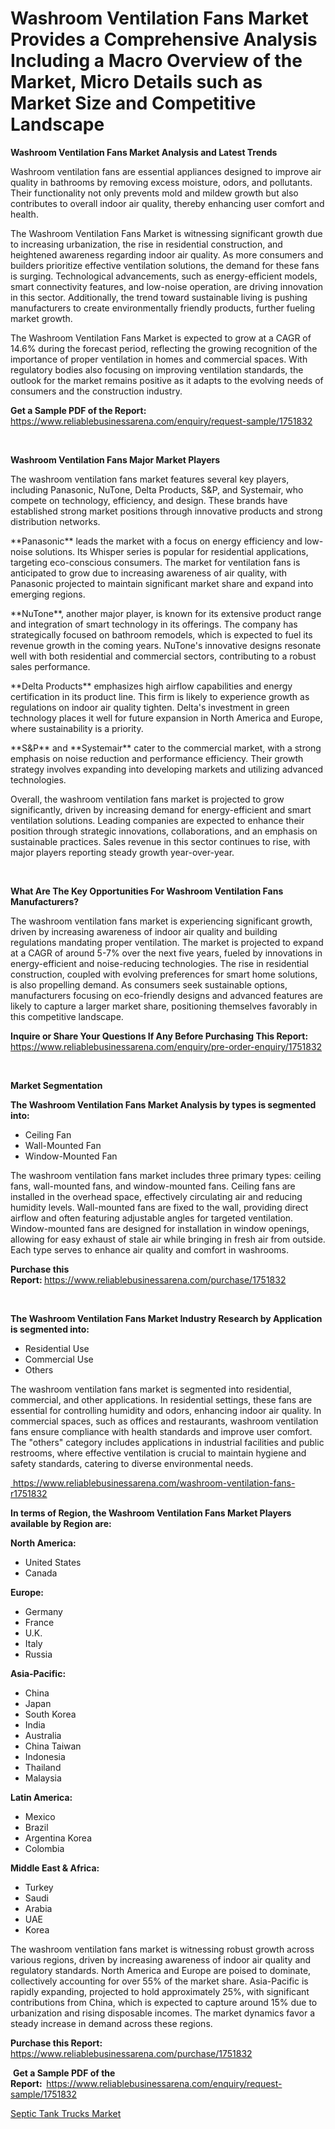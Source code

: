 <p><h1>Washroom Ventilation Fans Market Provides a Comprehensive Analysis Including a Macro Overview of the Market, Micro Details such as Market Size and Competitive Landscape</h1></p><p><strong>Washroom Ventilation Fans Market Analysis and Latest Trends</strong></p>
<p><p>Washroom ventilation fans are essential appliances designed to improve air quality in bathrooms by removing excess moisture, odors, and pollutants. Their functionality not only prevents mold and mildew growth but also contributes to overall indoor air quality, thereby enhancing user comfort and health. </p><p>The Washroom Ventilation Fans Market is witnessing significant growth due to increasing urbanization, the rise in residential construction, and heightened awareness regarding indoor air quality. As more consumers and builders prioritize effective ventilation solutions, the demand for these fans is surging. Technological advancements, such as energy-efficient models, smart connectivity features, and low-noise operation, are driving innovation in this sector. Additionally, the trend toward sustainable living is pushing manufacturers to create environmentally friendly products, further fueling market growth.</p><p>The Washroom Ventilation Fans Market is expected to grow at a CAGR of 14.6% during the forecast period, reflecting the growing recognition of the importance of proper ventilation in homes and commercial spaces. With regulatory bodies also focusing on improving ventilation standards, the outlook for the market remains positive as it adapts to the evolving needs of consumers and the construction industry.</p></p>
<p><strong>Get a Sample PDF of the Report:&nbsp;</strong> <a href="https://www.reliablebusinessarena.com/enquiry/request-sample/1751832?utm_campaign=2259&utm_medium=2&utm_source=Github&utm_content=ia&utm_term=19022025&utm_id=washroom-ventilation-fans">https://www.reliablebusinessarena.com/enquiry/request-sample/1751832</a></p>
<p>&nbsp;</p>
<p><strong>Washroom Ventilation Fans Major Market Players</strong></p>
<p><p>The washroom ventilation fans market features several key players, including Panasonic, NuTone, Delta Products, S&P, and Systemair, who compete on technology, efficiency, and design. These brands have established strong market positions through innovative products and strong distribution networks.</p><p>**Panasonic** leads the market with a focus on energy efficiency and low-noise solutions. Its Whisper series is popular for residential applications, targeting eco-conscious consumers. The market for ventilation fans is anticipated to grow due to increasing awareness of air quality, with Panasonic projected to maintain significant market share and expand into emerging regions.</p><p>**NuTone**, another major player, is known for its extensive product range and integration of smart technology in its offerings. The company has strategically focused on bathroom remodels, which is expected to fuel its revenue growth in the coming years. NuTone's innovative designs resonate well with both residential and commercial sectors, contributing to a robust sales performance.</p><p>**Delta Products** emphasizes high airflow capabilities and energy certification in its product line. This firm is likely to experience growth as regulations on indoor air quality tighten. Delta's investment in green technology places it well for future expansion in North America and Europe, where sustainability is a priority.</p><p>**S&P** and **Systemair** cater to the commercial market, with a strong emphasis on noise reduction and performance efficiency. Their growth strategy involves expanding into developing markets and utilizing advanced technologies.</p><p>Overall, the washroom ventilation fans market is projected to grow significantly, driven by increasing demand for energy-efficient and smart ventilation solutions. Leading companies are expected to enhance their position through strategic innovations, collaborations, and an emphasis on sustainable practices. Sales revenue in this sector continues to rise, with major players reporting steady growth year-over-year.</p></p>
<p>&nbsp;</p>
<p><strong>What Are The Key Opportunities For Washroom Ventilation Fans Manufacturers?</strong></p>
<p><p>The washroom ventilation fans market is experiencing significant growth, driven by increasing awareness of indoor air quality and building regulations mandating proper ventilation. The market is projected to expand at a CAGR of around 5-7% over the next five years, fueled by innovations in energy-efficient and noise-reducing technologies. The rise in residential construction, coupled with evolving preferences for smart home solutions, is also propelling demand. As consumers seek sustainable options, manufacturers focusing on eco-friendly designs and advanced features are likely to capture a larger market share, positioning themselves favorably in this competitive landscape.</p></p>
<p><strong>Inquire or Share Your Questions If Any Before Purchasing This Report:</strong> <a href="https://www.reliablebusinessarena.com/enquiry/pre-order-enquiry/1751832?utm_campaign=2259&utm_medium=2&utm_source=Github&utm_content=ia&utm_term=19022025&utm_id=washroom-ventilation-fans">https://www.reliablebusinessarena.com/enquiry/pre-order-enquiry/1751832</a></p>
<p>&nbsp;</p>
<p><strong>Market Segmentation</strong></p>
<p><strong>The Washroom Ventilation Fans Market Analysis by types is segmented into:</strong></p>
<p><ul><li>Ceiling Fan</li><li>Wall-Mounted Fan</li><li>Window-Mounted Fan</li></ul></p>
<p><p>The washroom ventilation fans market includes three primary types: ceiling fans, wall-mounted fans, and window-mounted fans. Ceiling fans are installed in the overhead space, effectively circulating air and reducing humidity levels. Wall-mounted fans are fixed to the wall, providing direct airflow and often featuring adjustable angles for targeted ventilation. Window-mounted fans are designed for installation in window openings, allowing for easy exhaust of stale air while bringing in fresh air from outside. Each type serves to enhance air quality and comfort in washrooms.</p></p>
<p><strong>Purchase this Report:&nbsp;</strong><a href="https://www.reliablebusinessarena.com/purchase/1751832?utm_campaign=2259&utm_medium=2&utm_source=Github&utm_content=ia&utm_term=19022025&utm_id=washroom-ventilation-fans">https://www.reliablebusinessarena.com/purchase/1751832</a></p>
<p>&nbsp;</p>
<p><strong>The Washroom Ventilation Fans Market Industry Research by Application is segmented into:</strong></p>
<p><ul><li>Residential Use</li><li>Commercial Use</li><li>Others</li></ul></p>
<p><p>The washroom ventilation fans market is segmented into residential, commercial, and other applications. In residential settings, these fans are essential for controlling humidity and odors, enhancing indoor air quality. In commercial spaces, such as offices and restaurants, washroom ventilation fans ensure compliance with health standards and improve user comfort. The "others" category includes applications in industrial facilities and public restrooms, where effective ventilation is crucial to maintain hygiene and safety standards, catering to diverse environmental needs.</p></p>
<p><a href="https://www.reliablebusinessarena.com/washroom-ventilation-fans-r1751832?utm_campaign=2259&utm_medium=2&utm_source=Github&utm_content=ia&utm_term=19022025&utm_id=washroom-ventilation-fans">&nbsp;https://www.reliablebusinessarena.com/washroom-ventilation-fans-r1751832</a></p>
<p><strong>In terms of Region, the Washroom Ventilation Fans Market Players available by Region are:</strong></p>
<p>
    <p> <strong> North America: </strong>
        <ul>
            <li>United States</li>
            <li>Canada</li>
        </ul>
        </p> 
    <p> <strong> Europe: </strong>
        <ul>
            <li>Germany</li>
            <li>France</li>
            <li>U.K.</li>
            <li>Italy</li>
            <li>Russia</li>
        </ul>
        </p> 
    <p> <strong> Asia-Pacific: </strong>
        <ul>
            <li>China</li>
            <li>Japan</li>
            <li>South Korea</li>
            <li>India</li>
            <li>Australia</li>
            <li>China Taiwan</li>
            <li>Indonesia</li>
            <li>Thailand</li>
            <li>Malaysia</li>
        </ul>
        </p> 
    <p> <strong> Latin America: </strong>
        <ul>
            <li>Mexico</li>
            <li>Brazil</li>
            <li>Argentina Korea</li>
            <li>Colombia</li>
        </ul>
        </p> 
    <p> <strong> Middle East & Africa: </strong>
        <ul>
            <li>Turkey</li>
            <li>Saudi</li>
            <li>Arabia</li>
            <li>UAE</li>
            <li>Korea</li>
        </ul>
    </p>
    </p>
<p><p>The washroom ventilation fans market is witnessing robust growth across various regions, driven by increasing awareness of indoor air quality and regulatory standards. North America and Europe are poised to dominate, collectively accounting for over 55% of the market share. Asia-Pacific is rapidly expanding, projected to hold approximately 25%, with significant contributions from China, which is expected to capture around 15% due to urbanization and rising disposable incomes. The market dynamics favor a steady increase in demand across these regions.</p></p>
<p><strong>Purchase this Report: </strong><a href="https://www.reliablebusinessarena.com/purchase/1751832?utm_campaign=2259&utm_medium=2&utm_source=Github&utm_content=ia&utm_term=19022025&utm_id=washroom-ventilation-fans">https://www.reliablebusinessarena.com/purchase/1751832</a></p>
<p>&nbsp;<strong>Get a Sample PDF of the Report:&nbsp;&nbsp;</strong><a href="https://www.reliablebusinessarena.com/enquiry/request-sample/1751832?utm_campaign=2259&utm_medium=2&utm_source=Github&utm_content=ia&utm_term=19022025&utm_id=washroom-ventilation-fans">https://www.reliablebusinessarena.com/enquiry/request-sample/1751832</a></p>
<p><strong></strong></p>
<p><p><a href="https://github.com/sherikacas30/Market-Research-Report-List-1/blob/main/septic-tank-trucks-market.md?utm_campaign=2259&utm_medium=2&utm_source=Github&utm_content=ia&utm_term=19022025&utm_id=washroom-ventilation-fans">Septic Tank Trucks Market</a></p></p>